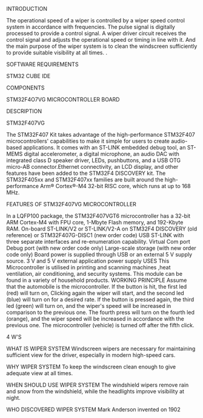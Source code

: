 INTRODUCTION

The operational speed of a wiper is controlled by a wiper speed control system in accordance with frequencies. The pulse signal is digitally processed to provide a control signal. A wiper driver circuit receives the control signal and adjusts the operational speed or timing in line with it. And the main purpose of the wiper system is to clean the windscreen sufficiently to provide suitable visibility at all times. 
.

SOFTWARE REQUIREMENTS

STM32 CUBE IDE


COMPONENTS

STM32F4O7VG MICROCONTROLLER BOARD


DESCRIPTION

STM32F407VG

The STM32F407 Kit takes advantage of the high-performance STM32F407 microcontrollers' capabilities to make it simple for users to create audio-based applications. It comes with an ST-LINK embedded debug tool, an ST-MEMS digital accelerometer, a digital microphone, an audio DAC with integrated class D speaker driver, LEDs, pushbuttons, and a USB OTG micro-AB connector.Ethernet connectivity, an LCD display, and other features have been added to the STM32F4 DISCOVERY kit. The STM32F405xx and STM32F407xx families are built around the high-performance Arm® Cortex®-M4 32-bit RISC core, which runs at up to 168 MHz.

FEATURES OF STM32F407VG MICROCONTROLLER

In a LQFP100 package, the STM32F407VGT6 microcontroller has a 32-bit ARM Cortex-M4 with FPU core, 1-Mbyte Flash memory, and 192-Kbyte RAM.
On-board ST-LINK/V2 or ST-LINK/V2-A on STM32F4 DISCOVERY (old reference) or STM32F407G-DISC1 (new order code)
USB ST-LINK with three separate interfaces and re-enumeration capability.
Virtual Com port Debug port (with new order code only)
Large-scale storage (with new order code only)
Board power is supplied through USB or an external 5 V supply source.
3 V and 5 V external application power supply
USES
This Microcontroller is utilised in printing and scanning machines ,heat ventilation, air conditioning, and security systems.
This module can be found in a variety of household products.
WORKING PRINCIPLE
Assume that the automobile is the microcontroller. If the button is hit, the first led (red) will turn on, Clicking again  the wiper will start, and the second led (blue) will turn on for a desired rate. If the button is pressed again, the third led (green) will turn on, and the wiper's speed will be increased in comparison to the previous one. The fourth press will turn on the fourth led (orange), and the wiper speed will be increased in accordance with the previous one. The microcontroller (vehicle) is turned off after the fifth click.

4 W'S

WHAT IS WIPER SYSTEM
Windscreen wipers are necessary for maintaining sufficient view for the driver, especially in modern high-speed cars.

WHY WIPER SYSTEM
To keep the windscreen clean enough to give adequate view at all times.

WHEN SHOULD USE WIPER SYSTEM
The windshield wipers remove rain and snow from the windshield, while the headlights improve visibility at night.

WHO DISCOVERED WIPER SYSTEM
Mark Anderson invented on 1902

